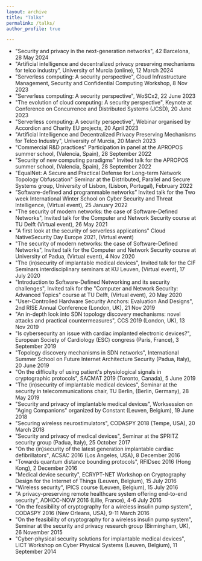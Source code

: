 ```yaml
---
layout: archive
title: "Talks"
permalink: /talks/
author_profile: true

---
```


* "Security and privacy in the next-generation networks", 42 Barcelona, 28 May 2024​
* "Artificial intelligence and decentralized privacy preserving mechanisms for telco industry”, University of Murcia (online), 12 March 2024
* "Serverless computing: A security perspective", Cloud Infrastructure Management, Security and Confidential Computing Workshop, 8 Nov 2023
* "Serverless computing: A security perspective", WoSCx2, 22 June 2023
* "The evolution of cloud computing: A security perspective", Keynote at Conference on Concurrence and Distributed Systems (JCSD), 20 June 2023
* "Serverless computing: A security perspective​", Webinar organised by Accordion and Charity EU projects, 20 April 2023
* "Artificial Intelligence and Decentralized Privacy Preserving Mechanisms for Telco Industry​", University of Murcia, 20 March 2023
* "Commercial R&D practices" Participation in panel at the APROPOS summer school, (Valencia, Spain), 28 September 2022
* "Security of new computing paradigms" Invited talk for the APROPOS summer school, (Valencia, Spain), 28 September 2022
* "EqualNet: A Secure and Practical Defense for Long-term Network Topology Obfuscation" Seminar at the Distributed, Parallel and Secure Systems group, University of Lisbon, (Lisbon, Portugal), February 2022
* ”Software-defined and programmable networks” Invited talk for the Two week International Winter School on Cyber Security and Threat Intelligence, (Virtual event), 25 January 2022
* "The security of modern networks: the case of Software-Defined Networks", Invited talk for the Computer and Network Security course at TU Delft (Virtual event), 26 May 2021
* "A first look at the security of serverless applications" Cloud NativeSecurity Day Europe 2021, (Virtual event)
* "The security of modern networks: the case of Software-Defined Networks", Invited talk for the Computer and Network Security course at University of Padua, (Virtual event), 4 Nov 2020
* "The (in)security of implantable medical devices", Invited talk for the CIF Seminars interdisciplinary seminars at KU Leuven, (Virtual event), 17 July 2020
* "Introduction to Software-Defined Networking and its security challenges", Invited talk for the "Computer and Network Security: Advanced Topics" course at TU Delft, (Virtual event), 20 May 2020
* "User-Controlled Hardware Security Anchors: Evaluation And Designs", 2nd RISE Annual Conference (London, UK), 21 Nov 2019
* "An in-depth look into SDN topology discovery mechanisms: novel attacks and practical countermeasures", CCS 2019 (London, UK), 13 Nov 2019
* "Is cybersecurity an issue with cardiac implanted electronic devices?", European Society of Cardiology (ESC) congress (Paris, France), 3 September 2019
* "Topology discovery mechanisms in SDN networks", International Summer School on Future Internet Architecture Security (Padua, Italy), 20 June 2019
* "On the difficulty of using patient's physiological signals in cryptographic protocols", SACMAT 2019 (Toronto, Canada), 5 June 2019
* "The (in)security of implantable medical devices", Seminar at the security in telecommunications chair, TU Berlin, (Berlin, Germany), 28 May 2019
* "Security and privacy of implantable medical devices", Worksession on "Aging Companions" organized by Constant (Leuven, Belgium), 19 June 2018
* "Securing wireless neurostimulators", CODASPY 2018 (Tempe, USA), 20 March 2018
* "Security and privacy of medical devices", Seminar at the SPRITZ security group (Padua, Italy), 25 October 2017
* "On the (in)security of the latest generation implantable cardiac defibrillators", ACSAC 2016 (Los Angeles, USA), 8 December 2016
* "Towards quantum distance bounding protocols", RFIDsec 2016 (Hong Kong), 2 December 2016
* "Medical device security", ECRYPT-NET Workshop on Cryptography Design for the Internet of Things (Leuven, Belgium), 15 July 2016
* "Wireless security", IPICS course (Leuven, Belgium), 15 July 2016
* "A privacy-preserving remote healthcare system offering end-to-end security", ADHOC-NOW 2016 (Lille, France), 4-6 July 2016
* "On the feasibility of cryptography for a wireless insulin pump system", CODASPY 2016 (New Orleans, USA), 9-11 March 2016
* "On the feasibility of cryptography for a wireless insulin pump system", Seminar at the security and privacy research group (Birmingham, UK), 26 November 2015
* "Cyber-physical security solutions for implantable medical devices", LICT Workshop on Cyber Physical Systems (Leuven, Belgium), 11 September 2014
